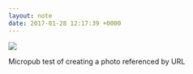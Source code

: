 ```yaml
---
layout: note
date: 2017-01-28 12:17:39 +0000
---
```

![](["https://lildude.github.io//media/sunset.jpg"])

Micropub test of creating a photo referenced by URL